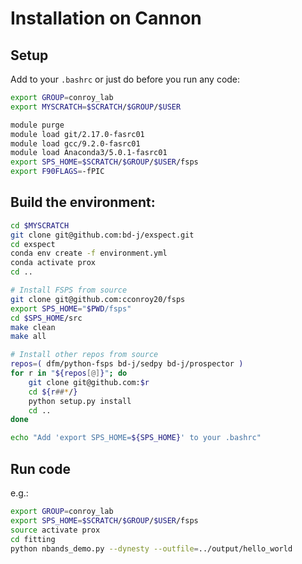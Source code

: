 # Installation on Cannon

## Setup

Add to your `.bashrc` or just do before you run any code:

```sh
export GROUP=conroy_lab
export MYSCRATCH=$SCRATCH/$GROUP/$USER

module purge
module load git/2.17.0-fasrc01
module load gcc/9.2.0-fasrc01
module load Anaconda3/5.0.1-fasrc01
export SPS_HOME=$SCRATCH/$GROUP/$USER/fsps
export F90FLAGS=-fPIC
```

## Build the environment:

```sh
cd $MYSCRATCH
git clone git@github.com:bd-j/exspect.git
cd exspect
conda env create -f environment.yml
conda activate prox
cd ..

# Install FSPS from source
git clone git@github.com:cconroy20/fsps
export SPS_HOME="$PWD/fsps"
cd $SPS_HOME/src
make clean
make all

# Install other repos from source
repos=( dfm/python-fsps bd-j/sedpy bd-j/prospector )
for r in "${repos[@]}"; do
    git clone git@github.com:$r
    cd ${r##*/}
    python setup.py install
    cd ..
done

echo "Add 'export SPS_HOME=${SPS_HOME}' to your .bashrc"
```

## Run code

e.g.:

```sh
export GROUP=conroy_lab
export SPS_HOME=$SCRATCH/$GROUP/$USER/fsps
source activate prox
cd fitting
python nbands_demo.py --dynesty --outfile=../output/hello_world
```